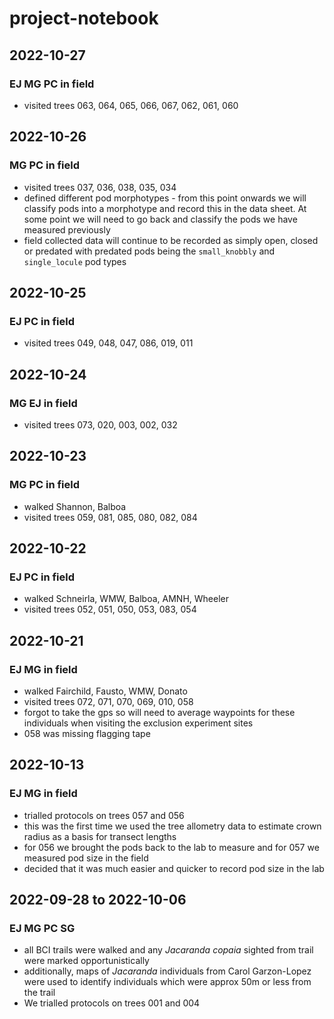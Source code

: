 # project-notebook

## 2022-10-27
### EJ MG PC in field
* visited trees 063, 064, 065, 066, 067, 062, 061, 060

## 2022-10-26
### MG PC in field
* visited trees 037, 036, 038, 035, 034
* defined different pod morphotypes - from this point onwards we will classify pods into a morphotype and record this in the data sheet. At some point we will need to go back and classify the pods we have measured previously
* field collected data will continue to be recorded as simply open, closed or predated with predated pods being the `small_knobbly` and `single_locule` pod types

## 2022-10-25
### EJ PC in field
* visited trees 049, 048, 047, 086, 019, 011

## 2022-10-24
### MG EJ in field
* visited trees 073, 020, 003, 002, 032

## 2022-10-23
### MG PC in field
* walked Shannon, Balboa
* visited trees 059, 081, 085, 080, 082, 084

## 2022-10-22
### EJ PC in field
* walked Schneirla, WMW, Balboa, AMNH, Wheeler
* visited trees 052, 051, 050, 053, 083, 054 

## 2022-10-21
### EJ MG in field
* walked Fairchild, Fausto, WMW, Donato
* visited trees 072, 071, 070, 069, 010, 058
* forgot to take the gps so will need to average waypoints for these individuals when visiting the exclusion experiment sites
* 058 was missing flagging tape

## 2022-10-13
### EJ MG in field
* trialled protocols on trees 057 and 056
* this was the first time we used the tree allometry data to estimate crown radius as a basis for transect lengths
* for 056 we brought the pods back to the lab to measure and for 057 we measured pod size in the field
* decided that it was much easier and quicker to record pod size in the lab

## 2022-09-28 to 2022-10-06
### EJ MG PC SG
* all BCI trails were walked and any _Jacaranda copaia_ sighted from trail were marked opportunistically
* additionally, maps of _Jacaranda_ individuals from Carol Garzon-Lopez were used to identify individuals which were approx 50m or less from the trail
* We trialled protocols on trees 001 and 004

